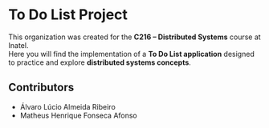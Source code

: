 # To Do List Project  

This organization was created for the **C216 – Distributed Systems** course at Inatel.  
Here you will find the implementation of a **To Do List application** designed to practice and explore **distributed systems concepts**.  

## Contributors  
- Álvaro Lúcio Almeida Ribeiro
- Matheus Henrique Fonseca Afonso
